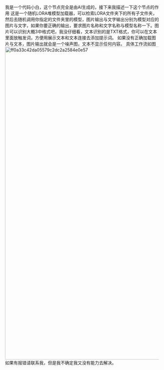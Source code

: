 我是一个代码小白，这个节点完全是由AI生成的，接下来我描述一下这个节点的作用
这是一个随机LORA堆模型加载器，可以检索LORA文件夹下的所有子文件夹，然后去随机调用你指定的文件夹里的模型，图片输出与文字输出分别为模型对应的图片与文字，如果你要正确的输出，要求图片名称和文字名称与模型名称一下。图片可以识别大概3中格式吧，我没仔细看，文本识别的是TXT格式，你可以在文本里面放触发词，方便用展示文本和文本连接去添加提示词。
如果没有正确加载图片与文本，图片输出就会是一个噪声图，文本不显示任何内容。
具体工作流如图
<img width="1540" height="1024" alt="ff0a33c42da05579c2dc2a2584e0e57" src="https://github.com/user-attachments/assets/c7f57ae8-2289-47eb-84e6-0c7a3f8669b4" />
如果有报错请联系我，但是我不确定我又没有能力去解决。
